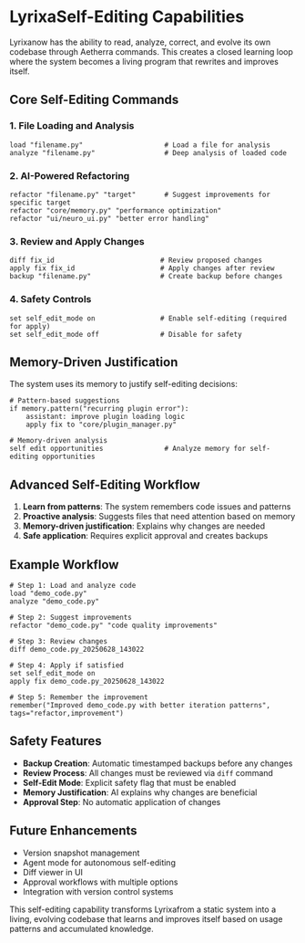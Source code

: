 # LyrixaSelf-Editing Capabilities

Lyrixanow has the ability to read, analyze, correct, and evolve its own codebase through Aetherra commands. This creates a closed learning loop where the system becomes a living program that rewrites and improves itself.

## Core Self-Editing Commands

### 1. File Loading and Analysis
```Aetherra
load "filename.py"                    # Load a file for analysis
analyze "filename.py"                 # Deep analysis of loaded code
```

### 2. AI-Powered Refactoring
```Aetherra
refactor "filename.py" "target"       # Suggest improvements for specific target
refactor "core/memory.py" "performance optimization"
refactor "ui/neuro_ui.py" "better error handling"
```

### 3. Review and Apply Changes
```Aetherra
diff fix_id                          # Review proposed changes
apply fix fix_id                     # Apply changes after review
backup "filename.py"                 # Create backup before changes
```

### 4. Safety Controls
```Aetherra
set self_edit_mode on                # Enable self-editing (required for apply)
set self_edit_mode off               # Disable for safety
```

## Memory-Driven Justification

The system uses its memory to justify self-editing decisions:

```Aetherra
# Pattern-based suggestions
if memory.pattern("recurring plugin error"):
    assistant: improve plugin loading logic
    apply fix to "core/plugin_manager.py"

# Memory-driven analysis
self edit opportunities               # Analyze memory for self-editing opportunities
```

## Advanced Self-Editing Workflow

1. **Learn from patterns**: The system remembers code issues and patterns
2. **Proactive analysis**: Suggests files that need attention based on memory
3. **Memory-driven justification**: Explains why changes are needed
4. **Safe application**: Requires explicit approval and creates backups

## Example Workflow

```Aetherra
# Step 1: Load and analyze code
load "demo_code.py"
analyze "demo_code.py"

# Step 2: Suggest improvements
refactor "demo_code.py" "code quality improvements"

# Step 3: Review changes
diff demo_code.py_20250628_143022

# Step 4: Apply if satisfied
set self_edit_mode on
apply fix demo_code.py_20250628_143022

# Step 5: Remember the improvement
remember("Improved demo_code.py with better iteration patterns", tags="refactor,improvement")
```

## Safety Features

- **Backup Creation**: Automatic timestamped backups before any changes
- **Review Process**: All changes must be reviewed via `diff` command
- **Self-Edit Mode**: Explicit safety flag that must be enabled
- **Memory Justification**: AI explains why changes are beneficial
- **Approval Step**: No automatic application of changes

## Future Enhancements

- Version snapshot management
- Agent mode for autonomous self-editing
- Diff viewer in UI
- Approval workflows with multiple options
- Integration with version control systems

This self-editing capability transforms Lyrixafrom a static system into a living, evolving codebase that learns and improves itself based on usage patterns and accumulated knowledge.
